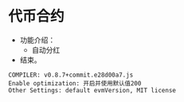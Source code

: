 # 代币合约


- 功能介绍：
  - 自动分红
- 结束。


```
COMPILER: v0.8.7+commit.e28d00a7.js
Enable optimization: 开启并使用默认值200
Other Settings: default evmVersion, MIT license
```

